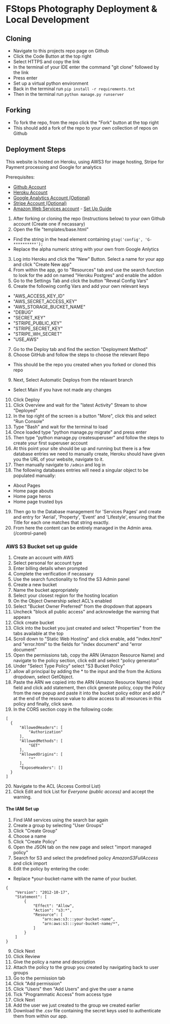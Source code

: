 # FStops Photography Deployment &amp; Local Development

## Cloning

- Navigate to this projects repo page on Github
- Click the Code Button at the top right
- Select HTTPS and copy the link
- In the terminal of your IDE enter the command "git clone" followed by the link
- Press enter
- Set up a virtual python environment
- Back in the terminal run ```pip install -r requirements.txt```
- Then in the terminal run ```python manage.py runserver```

## Forking

- To fork the repo, from the repo click the "Fork" button at the top right
- This should add a fork of the repo to your own collection of repos on Github

## Deployment Steps

This website is hosted on Heroku, using AWS3 for image hosting, Stripe for Payment processing and Google for analytics

Prerequisites:

- [Github Account](https://github.com/)
- [Heroku Account](https://www.heroku.com)
- [Google Analytics Account (Optional)](https://developers.google.com/analytics)
- [Stripe Account (Optional)](https://stripe.com/gb)
- [Amazon Web Services account](https://aws.amazon.com/) - [Set Up Guide](#aws-s3-bucket-set-up-guide)

1. After forking or cloning the repo (Instructions below) to your own Github account (Create one if necassary)
2. Open the file "templates/base.html"
  - Find the string in the head element containing ```gtag('config', 'G-**********');```
  - Replace the alpha numeric string with your own from Google Anlytics
3. Log into Heroku and click the "New" Button. Select a name for your app and click "Create New app"
4. From within the app, go to "Resources" tab and use the search function to look for the add on named "Heroku Postgres" and enable the addon
5. Go to the Settings Tab and click the button "Reveal Config Vars"
6. Create the following config Vars and add your own relevant keys
  - "AWS_ACCESS_KEY_ID"
  - "AWS_SECRET_ACCESS_KEY"
  - "AWS_STORAGE_BUCKET_NAME"
  - "DEBUG"
  - "SECRET_KEY"
  - "STRIPE_PUBLIC_KEY"
  - "STRIPE_SECRET_KEY"
  - "STRIPE_WH_SECRET"
  - "USE_AWS"
7. Go to the Deploy tab and find the section "Deployment Method"
8. Choose GitHub and follow the steps to choose the relevant Repo
  - This should be the repo you created when you forked or cloned this repo
9. Next, Select Automatic Deploys from the relavant branch
  - Select Main if you have not made any changes
10. Click Deploy
11. Click Overview and wait for the "latest Activity" Stream to show "Deployed"
12. In the top right of the screen is a button "More", click this and select "Run Console"
13. Type "Bash" and wait for the terminal to load
14. Once loaded type "python manage.py migrate" and press enter
15. Then type "python manage.py createsuperuser" and follow the steps to create your first superuser account
16. At this point your site should be up and running but there is a few database entries we need to manually create, Heroku should have given you the URL of your website, navigate to it.
17. Then manually navigate to ```/admin``` and log in
18. The following databases entries will need a singular object to be populated manually:
  - About Pages
  - Home page abouts
  - Home page heros
  - Home page trusted bys
19. Then go to the Database management for 'Services Pages' and create and entry for 'Aerial', 'Property', 'Event' and 'Lifestyle', ensuring that the Title for each one matches that string exactly.
20. From here the content can be entirely managed in the Admin area. (/control-panel)

### AWS S3 Bucket set up guide

1. Create an account with AWS
2. Select personal for account type
3. Enter billing details when prompted
4. Complete the verification if necassary
5. Use the search functionality to find the S3 Admin panel
6. Create a new bucket
7. Name the bucket appropriately
8. Select your closest region for the hosting location
9. On the Object Ownership select ACL's enabled
10. Select "Bucket Owner Preferred" from the dropdown that appears
11. Uncheck "block all public access" and acknowledge the warning that appears
12. Click create bucket
13. Click into the bucket you just created and select "Properties" from the tabs available at the top
14. Scroll down to "Static Web Hosting" and click enable, add "index.html" and "error.html" to the fields for "index document" and "error document"
15. Open the permissions tab, copy the ARN (Amazon Resource Name) and navigate to the policy section, click edit and select "policy generator"
16. Under "Select Type Policy" select "S3 Bucket Policy"
17.  allow all principal by adding the * to the input and the from the Actions dropdown, select GetObject.
18. Paste the ARN we copied into the ARN (Amazon Resource Name) input field and click add statement, then click generate policy, copy the Policy from the new popup and paste it into the bucket policy editor and add /* at the end of the resource value to allow access to all resources in this policy and finally, click save.
19. In the CORS section copy in the following code:

```
[
  {
      "AllowedHeaders": [
          "Authorization"
      ],
      "AllowedMethods": [
          "GET"
      ],
      "AllowedOrigins": [
          "*"
      ],
      "ExposeHeaders": []
  }
]
```

20. Navigate to the ACL (Access Control List)
21. Click Edit and tick List for *Everyone (public access)* and accept the warning.

#### The IAM Set up

1. Find IAM services using the search bar again
2. Create a group by selecting "User Groups"
3. Click "Create Group"
4. Choose a name
5. Click "Create Policy"
6. Open the JSON tab on the new page and select "import managed policy"
7. Search for S3 and select the predefined policy *AmazonS3FullAccess* and click import
8. Edit the policy by entering the code:
  - Replace *your-bucket-name with the name of your bucket.

```
{
    "Version": "2012-10-17",
    "Statement": [
        {
            "Effect": "Allow",
            "Action": "s3:*",
            "Resource": [
                "arn:aws:s3:::your-bucket-name",
                "arn:aws:s3:::your-bucket-name/*",
            ]
        }
    ]
}
```

9. Click Next
10. Click Review
11. Give the policy a name and description
12. Attach the policy to the group you created by navigating back to user groups
13. Go to the permission tab
14. Click "Add permission"
15. Click "Users" then "Add Users" and give the user a name
16. Tick "Programmatic Access" from access type
17. Click Next
18. Add the user we just created to the group we created earlier
19. Download the .csv file containing the secret keys used to authenticate them from within our app.